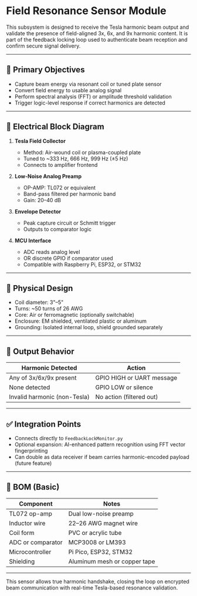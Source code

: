 # Field Resonance Sensor Module

This subsystem is designed to receive the Tesla harmonic beam output and validate the presence of field-aligned 3x, 6x, and 9x harmonic content. It is part of the feedback locking loop used to authenticate beam reception and confirm secure signal delivery.

---

## 🎯 Primary Objectives

- Capture beam energy via resonant coil or tuned plate sensor
- Convert field energy to usable analog signal
- Perform spectral analysis (FFT) or amplitude threshold validation
- Trigger logic-level response if correct harmonics are detected

---

## 🧩 Electrical Block Diagram

1. **Tesla Field Collector**
   - Method: Air-wound coil or plasma-coupled plate
   - Tuned to ~333 Hz, 666 Hz, 999 Hz (±5 Hz)
   - Connects to amplifier frontend

2. **Low-Noise Analog Preamp**
   - OP-AMP: TL072 or equivalent
   - Band-pass filtered per harmonic band
   - Gain: 20–40 dB

3. **Envelope Detector**
   - Peak capture circuit or Schmitt trigger
   - Outputs to comparator logic

4. **MCU Interface**
   - ADC reads analog level
   - OR discrete GPIO if comparator used
   - Compatible with Raspberry Pi, ESP32, or STM32

---

## 🔧 Physical Design

- Coil diameter: 3"–5"
- Turns: ~50 turns of 26 AWG
- Core: Air or ferromagnetic (optionally switchable)
- Enclosure: EM shielded, ventilated plastic or aluminum
- Grounding: Isolated internal loop, shield grounded separately

---

## 🔌 Output Behavior

| Harmonic Detected | Action |
|--------------------|--------|
| Any of 3x/6x/9x present | GPIO HIGH or UART message |
| None detected | GPIO LOW or silence |
| Invalid harmonic (non-Tesla) | No action (filtered out) |

---

## ✅ Integration Points

- Connects directly to `FeedbackLockMonitor.py`
- Optional expansion: AI-enhanced pattern recognition using FFT vector fingerprinting
- Can double as data receiver if beam carries harmonic-encoded payload (future feature)

---

## 🧾 BOM (Basic)

| Component | Notes |
|----------|-------|
| TL072 op-amp | Dual low-noise preamp |
| Inductor wire | 22–26 AWG magnet wire |
| Coil form | PVC or acrylic tube |
| ADC or comparator | MCP3008 or LM393 |
| Microcontroller | Pi Pico, ESP32, STM32 |
| Shielding | Aluminum mesh or copper tape |

---

This sensor allows true harmonic handshake, closing the loop on encrypted beam communication with real-time Tesla-based resonance validation.

